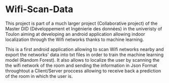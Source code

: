 # Wifi-Scan-Data

This project is part of a much larger project (Collaborative project) of the Master DID (Développement et Ingénierie des données) in the univeristy of Toulon
aiming at developing an android application allowing indoor localization through the Wifi networks thanks to machine learning.

This is a first android application allowing to scan Wifi networks nearby and export the networks' data into txt files in order to train the machine
learning model (Random Forest). It also allows to localize the user by scanning the the wifi network of the room and sending the information
in Json Format throughtout a Client/Server proccess allowing to receive back a prediction of the room in which the user is.


